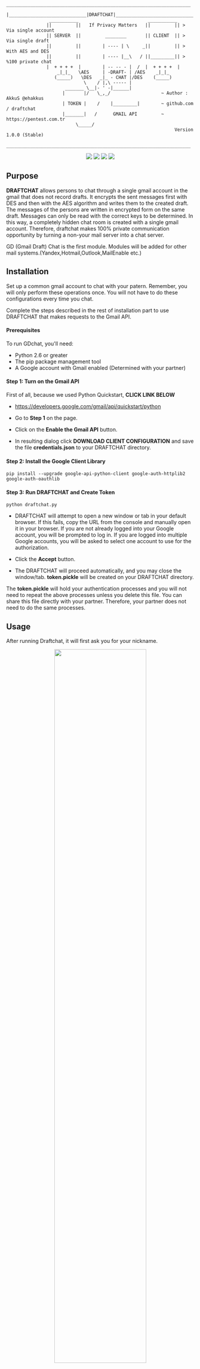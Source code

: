 
```
                _____________________________________________________________________
               |_____________________________|DRAFTCHAT|_____________________________|
                ___________                          ___________
               ||         ||   If Privacy Matters   ||         || > Via single account      
               || SERVER  ||         ________       || CLIENT  || > Via single draft
               ||         ||        | ---- | \     _||         || > With AES and DES 
               ||         ||        | ---- |__\   / ||_________|| > %100 private chat
               |  + + + +  |        | -- -- - |  /  |  + + + +  |
                   _|_|_   \AES     | -DRAFT- | /AES    _|_|_
                  (_____)   \DES   _|_ - CHAT |/DES    (_____)
                             \    / |,\ ----- |
                      _______ \__|- ' -|______|
                     |       |/   \_,_/                   ~ Author : AkkuS @ehakkus
                     | TOKEN |    /    |_________|        ~ github.com / draftchat
                     |_______|   /      GMAIL API         ~ https://pentest.com.tr
                          \_____/
                                                               Version 1.0.0 (Stable)
               _____________________________________________________________________

```

<p align="center">
<img src="https://img.shields.io/badge/Python-2-yellow.svg"></a>
<a href="#"><img src="https://www.pentest.com.tr/images/Blackhat/blackhatUSA2020p.svg"></a>
<a href="#"><img src="https://www.pentest.com.tr/images/Defcon/defcon28p.svg"></a>
<a href="#"><img src="https://www.pentest.com.tr/projects/images/release.svg"></a>
</p>

## Purpose

**DRAFTCHAT** allows persons to chat through a single gmail account in the gmail that does not record drafts.
It encrypts the sent messages first with DES and then with the AES algorithm and writes them to the created draft.
The messages of the persons are written in encrypted form on the same draft. Messages can only be read with the correct keys to be determined.
In this way, a completely hidden chat room is created with a single gmail account.
Therefore, draftchat makes 100% private communication opportunity by turning a non-your mail server into a chat server.

GD (Gmail Draft) Chat is the first module. Modules will be added for other mail systems.(Yandex,Hotmail,Outlook,MailEnable etc.)

## Installation

Set up a common gmail account to chat with your patern.
Remember, you will only perform these operations once. You will not have to do these configurations every time you chat.

Complete the steps described in the rest of installation part to use DRAFTCHAT that makes requests to the Gmail API.

#### Prerequisites

To run GDchat, you'll need: 

+ Python 2.6 or greater
+ The pip package management tool
+ A Google account with Gmail enabled (Determined with your partner)

#### Step 1: Turn on the Gmail API

First of all, because we used Python Quickstart, **CLICK LINK BELOW**
+ https://developers.google.com/gmail/api/quickstart/python

+ Go to **Step 1** on the page.
+ Click on the **Enable the Gmail API** button.
+ In resulting dialog click **DOWNLOAD CLIENT CONFIGURATION** and save the file **credentials.json** to your DRAFTCHAT directory. 

#### Step 2: Install the Google Client Library

```
pip install --upgrade google-api-python-client google-auth-httplib2 google-auth-oauthlib
```

#### Step 3: Run DRAFTCHAT and Create Token

```
python draftchat.py
```

+ DRAFTCHAT will attempt to open a new window or tab in your default browser. If this fails, copy the URL from the console and manually open it in your browser.
  If you are not already logged into your Google account, you will be prompted to log in. If you are logged into multiple Google accounts, you will be asked to select one account to use for the authorization.

+ Click the **Accept** button.

+ The DRAFTCHAT will proceed automatically, and you may close the window/tab. **token.pickle** will be created on your DRAFTCHAT directory.

The **token.pickle** will hold your authentication processes and you will not need to repeat the above processes unless you delete this file.
You can share this file directly with your partner. Therefore, your partner does not need to do the same processes.

## Usage

After running Draftchat, it will first ask you for your nickname. 

<p align="center">
<img src="https://www.pentest.com.tr/projects/images/usage1.png" height="%70" width="70%">
</p>

Once you have determined your nickname, you must determine whether you want to be a **server** or a **client**.
Client-Server relationship logic is very simple. If you want to be a server, the DES and AES keys that you determine will be used.
If you choose to be a client, you have to get the keys for these algorithms from your server partner.
+ Let's say you choose the server option.

<p align="center">
<img src="https://www.pentest.com.tr/projects/images/usage2.png" height="%70" width="70%">
</p>

After determined an 8-digit DES key, draftchat generates a 16-digit random AES key for you.
And a new draft is created for the chat room. Then your client partner is expected. So you need to pass these keys over to your partner.

+ Let's take a look at the client option. 

Necessary keys are taken and entered from the server partner. If the keys are wrong or there is no server waiting for the client, the program will give an error.

<p align="center">
<img src="https://www.pentest.com.tr/projects/images/usage3.png" height="%70" width="70%">
</p>

The taken keys were entered and the information was verified. You can then communicate with your partner in peace of mind.

<p align="center">
<img src="https://www.pentest.com.tr/projects/images/usage4.png" height="%70" width="70%">
</p>

#### DRAFTCHAT GDchat module - Introduction and Usage (Youtube)

[![DRAFTCHAT GDchat module - Introduction and Usage](https://www.pentest.com.tr/projects/images/usage5.png)](https://www.youtube.com/watch?v=TxmNtgga5Io "DRAFTCHAT GDchat module - Introduction and Usage")

## About the Responsibilities

The fact that you are offered a private chat room does not mean that the communication you provide while using this tool may be **illegal**.
Remember that all the responsibility belongs to you.
